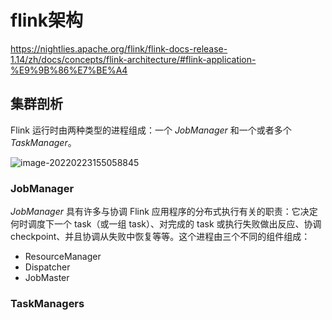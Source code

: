 # flink架构

https://nightlies.apache.org/flink/flink-docs-release-1.14/zh/docs/concepts/flink-architecture/#flink-application-%E9%9B%86%E7%BE%A4





## 集群剖析

Flink 运行时由两种类型的进程组成：一个 *JobManager* 和一个或者多个 *TaskManager*。



![image-20220223155058845](https://raw.githubusercontent.com/echisan/fiweofjaawef/main/img/image-20220223155058845.png)



### JobManager

*JobManager* 具有许多与协调 Flink 应用程序的分布式执行有关的职责：它决定何时调度下一个 task（或一组 task）、对完成的 task 或执行失败做出反应、协调 checkpoint、并且协调从失败中恢复等等。这个进程由三个不同的组件组成：

- ResourceManager
- Dispatcher
- JobMaster

### TaskManagers

